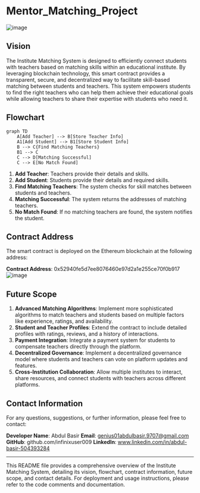 # Mentor_Matching_Project
![image](https://github.com/user-attachments/assets/37db0c1f-e816-4c6b-9ae9-a173191dca32)


## Vision

The Institute Matching System is designed to efficiently connect students with teachers based on matching skills within an educational institute. By leveraging blockchain technology, this smart contract provides a transparent, secure, and decentralized way to facilitate skill-based matching between students and teachers. This system empowers students to find the right teachers who can help them achieve their educational goals while allowing teachers to share their expertise with students who need it.

## Flowchart

```mermaid
graph TD
    A[Add Teacher] --> B[Store Teacher Info]
    A1[Add Student] --> B1[Store Student Info]
    B --> C{Find Matching Teachers}
    B1 --> C
    C --> D[Matching Successful]
    C --> E[No Match Found]
```

1. **Add Teacher**: Teachers provide their details and skills.
2. **Add Student**: Students provide their details and required skills.
3. **Find Matching Teachers**: The system checks for skill matches between students and teachers.
4. **Matching Successful**: The system returns the addresses of matching teachers.
5. **No Match Found**: If no matching teachers are found, the system notifies the student.

## Contract Address

The smart contract is deployed on the Ethereum blockchain at the following address:

**Contract Address**: 0x52940fe5d7ee8076460e97d2a1e255ce70f0b917
![image](https://github.com/user-attachments/assets/6d5334e6-df7b-4107-a30c-fa05fbe1c53b)




## Future Scope

1. **Advanced Matching Algorithms**: Implement more sophisticated algorithms to match teachers and students based on multiple factors like experience, ratings, and availability.
2. **Student and Teacher Profiles**: Extend the contract to include detailed profiles with ratings, reviews, and a history of interactions.
3. **Payment Integration**: Integrate a payment system for students to compensate teachers directly through the platform.
4. **Decentralized Governance**: Implement a decentralized governance model where students and teachers can vote on platform updates and features.
5. **Cross-Institution Collaboration**: Allow multiple institutes to interact, share resources, and connect students with teachers across different platforms.

## Contact Information

For any questions, suggestions, or further information, please feel free to contact:

**Developer Name**: Abdul Basir
**Email**: genius01abdulbasir.9707@gmail.com
**GitHub**:  github.com/infinixuser009
**LinkedIn**: www.linkedin.com/in/abdul-basir-504393284

---

This README file provides a comprehensive overview of the Institute Matching System, detailing its vision, flowchart, contract information, future scope, and contact details. For deployment and usage instructions, please refer to the code comments and documentation.
